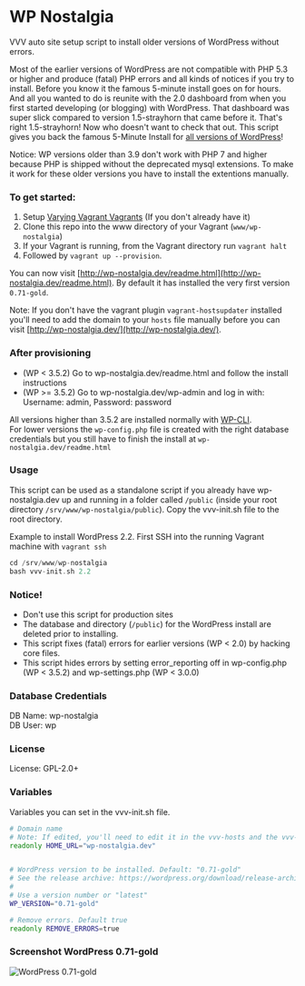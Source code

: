 # WP Nostalgia

VVV auto site setup script to install older versions of WordPress without errors.

Most of the earlier versions of WordPress are not compatible with PHP 5.3 or higher and produce (fatal) PHP errors and all kinds of notices if you try to install. Before you know it the famous 5-minute install goes on for hours. And all you wanted to do is reunite with the 2.0 dashboard from when you first started developing (or blogging) with WordPress. That dashboard was super slick compared to version 1.5-strayhorn that came before it. That's right 1.5-strayhorn! Now who doesn't want to check that out. This script gives you back the famous 5-Minute Install for [all versions of WordPress](https://wordpress.org/download/release-archive/)!

Notice: WP versions older than 3.9 don't work with PHP 7 and higher because PHP is shipped without the deprecated mysql extensions. To make it work for these older versions you have to install the extentions manually.

### To get started:
1. Setup [Varying Vagrant Vagrants](https://github.com/Varying-Vagrant-Vagrants/VVV) (If you don't already have it)
2. Clone this repo into the www directory of your Vagrant (`www/wp-nostalgia`)
3. If your Vagrant is running, from the Vagrant directory run `vagrant halt`
4. Followed by `vagrant up --provision`. 

You can now visit [http://wp-nostalgia.dev/readme.html](http://wp-nostalgia.dev/readme.html).
By default it has installed the very first version `0.71-gold`.

Note: If you don't have the vagrant plugin `vagrant-hostsupdater` installed you'll need to add the domain to your `hosts` file manually before you can visit [http://wp-nostalgia.dev/](http://wp-nostalgia.dev/).

### After provisioning
* (WP < 3.5.2)  Go to wp-nostalgia.dev/readme.html and follow the install instructions
* (WP >= 3.5.2) Go to wp-nostalgia.dev/wp-admin and log in with: Username: admin, Password: password

All versions higher than 3.5.2 are installed normally with [WP-CLI](http://wp-cli.org/).  
For lower versions the `wp-config.php` file is created with the right database credentials but you still have to finish the install at `wp-nostalgia.dev/readme.html`

### Usage 
This script can be used as a standalone script if you already have wp-nostalgia.dev up and running in a folder called `/public` (inside your root directory `/srv/www/wp-nostalgia/public`). Copy the vvv-init.sh file to the root directory.

Example to install WordPress 2.2. First SSH into the running Vagrant machine with `vagrant ssh`

```php
cd /srv/www/wp-nostalgia
bash vvv-init.sh 2.2
```

### Notice!
* Don't use this script for production sites
* The database and directory (`/public`) for the WordPress install are deleted prior to installing.
* This script fixes (fatal) errors for earlier versions (WP < 2.0) by hacking core files.
* This script hides errors by setting error_reporting off in wp-config.php (WP < 3.5.2) and wp-settings.php (WP < 3.0.0)

### Database Credentials
DB Name: wp-nostalgia  
DB User: wp  

### License   
License: GPL-2.0+

### Variables
Variables you can set in the vvv-init.sh file.

```bash
# Domain name
# Note: If edited, you'll need to edit it in the vvv-hosts and the vvv-nginx.conf files as well.
readonly HOME_URL="wp-nostalgia.dev"


# WordPress version to be installed. Default: "0.71-gold"
# See the release archive: https://wordpress.org/download/release-archive/
# 
# Use a version number or "latest"
WP_VERSION="0.71-gold"

# Remove errors. Default true
readonly REMOVE_ERRORS=true
```

### Screenshot WordPress 0.71-gold
![WordPress 0.71-gold](/../master/WordPress-0.71-gold.png?raw=true)
